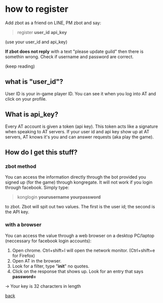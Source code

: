 # how to register
Add zbot as a friend on LINE, PM zbot and say:
>register **user_id** **api_key**

(use your user_id and api_key)

**If zbot does not reply** with a text "please update guild" then there is somethin wrong. Check if username and password are correct. 

(keep reading)
## what is "user_id"?
User ID is your in-game player ID. You can see it when you log into AT and click on your profile.

## What is api_key?

Every AT account is given a token (api key). This token acts like a signature when speaking to AT servers. If your user id and api key show up at AT servers, AT knows it's you and can answer requests (aka play the game).

## How do I get this stuff?

### zbot method

You can access the information directly through the bot provided you signed up (for the game) through kongregate. It will not work if you login through facebook. Simply type: 
>konglogin **yourusername yourpassword** 

to zbot. Zbot will spit out two values. The first is the user id; the second is the API key.

### with a browser

You can access the value through a web browser on a desktop PC/laptop (neccessary for facebook login accounts):

1. Open chrome. Ctrl+shift+I will open the network monitor. (Ctrl+shift+e for Firefox)
2. Open AT in the browser.
3. Look for a filter, type "**init**" no quotes.
4. Click on the response that shows up. Look for an entry that says **password=**

-> Your key is 32 characters in length

[back](index)
<!--stackedit_data:
eyJoaXN0b3J5IjpbMTg2NzgyNjQyOCw1Nzk4NTE3MzIsMTQyMz
MyMTA3Miw3MzA5OTgxMTZdfQ==
-->